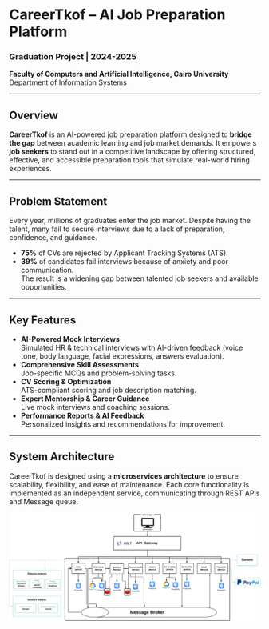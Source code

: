 # CareerTkof – AI Job Preparation Platform  
### Graduation Project | 2024-2025  
**Faculty of Computers and Artificial Intelligence, Cairo University**  
Department of Information Systems

---

## Overview  
**CareerTkof** is an AI-powered job preparation platform designed to **bridge the gap** between academic learning and job market demands. It empowers **job seekers** to stand out in a competitive landscape by offering structured, effective, and accessible preparation tools that simulate real-world hiring experiences.

---

## Problem Statement  
Every year, millions of graduates enter the job market. Despite having the talent, many fail to secure interviews due to a lack of preparation, confidence, and guidance.  
- **75%** of CVs are rejected by Applicant Tracking Systems (ATS).  
- **39%** of candidates fail interviews because of anxiety and poor communication.  
The result is a widening gap between talented job seekers and available opportunities.

---

## Key Features  
- **AI-Powered Mock Interviews**  
  Simulated HR & technical interviews with AI-driven feedback (voice tone, body language, facial expressions, answers evaluation).  
- **Comprehensive Skill Assessments**  
  Job-specific MCQs and problem-solving tasks.  
- **CV Scoring & Optimization**  
  ATS-compliant scoring and job description matching.  
- **Expert Mentorship & Career Guidance**  
  Live mock interviews and coaching sessions.  
- **Performance Reports & AI Feedback**  
  Personalized insights and recommendations for improvement.  
---

## System Architecture  
CareerTkof is designed using a **microservices architecture** to ensure scalability, flexibility, and ease of maintenance. Each core functionality is implemented as an independent service, communicating through REST APIs and Message queue.

![System Architecture](./diagrams/architecture-dagram.svg)
